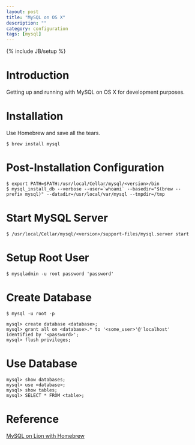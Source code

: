 ```yaml
---
layout: post
title: "MySQL on OS X"
description: ""
category: configuration
tags: [mysql]
---
```

{% include JB/setup %}

# Introduction #

Getting up and running with MySQL on OS X for development purposes.

# Installation #

Use Homebrew and save all the tears.

	$ brew install mysql

# Post-Installation Configuration #

	$ export PATH=$PATH:/usr/local/Cellar/mysql/<version>/bin
	$ mysql_install_db --verbose --user=`whoami` --basedir="$(brew --prefix mysql)" --datadir=/usr/local/var/mysql --tmpdir=/tmp

# Start MySQL Server #

	$ /usr/local/Cellar/mysql/<version>/support-files/mysql.server start

# Setup Root User #

	$ mysqladmin -u root password 'password'

# Create Database #

	$ mysql -u root -p

	mysql> create database <database>;
	mysql> grant all on <database>.* to '<some_user>'@'localhost' identified by '<password>';
	mysql> flush privileges;
	
# Use Database #

	mysql> show databases;
	mysql> use <database>;
	mysql> show tables;
	mysql> SELECT * FROM <table>;

# Reference #

[MySQL on Lion with Homebrew](http://www.andrewsavory.com/blog/2011/2144)